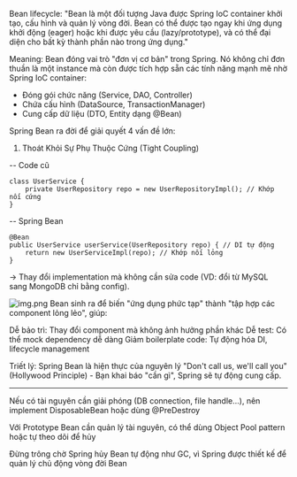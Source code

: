Bean lifecycle:
"Bean là một đối tượng Java được Spring IoC container khởi tạo, cấu hình và quản lý vòng đời.
Bean có thể được tạo ngay khi ứng dụng khởi động (eager) hoặc khi được yêu cầu (lazy/prototype), và có thể đại diện cho bất kỳ thành phần nào trong ứng dụng."

Meaning: Bean đóng vai trò "đơn vị cơ bản" trong Spring. Nó không chỉ đơn thuần là một instance mà còn được tích hợp sẵn các tính năng mạnh mẽ nhờ Spring IoC container:
- Đóng gói chức năng (Service, DAO, Controller)
- Chứa cấu hình (DataSource, TransactionManager)
- Cung cấp dữ liệu (DTO, Entity dạng @Bean)
  
Spring Bean ra đời để giải quyết 4 vấn đề lớn:

1. Thoát Khỏi Sự Phụ Thuộc Cứng (Tight Coupling)

-- Code cũ

    class UserService {
        private UserRepository repo = new UserRepositoryImpl(); // Khớp nối cứng
    }

-- Spring Bean 

    @Bean
    public UserService userService(UserRepository repo) { // DI tự động
        return new UserServiceImpl(repo); // Khớp nối lỏng
    }

→ Thay đổi implementation mà không cần sửa code (VD: đổi từ MySQL sang MongoDB chỉ bằng config).

![img.png](img.png)
Bean sinh ra để biến "ứng dụng phức tạp" thành "tập hợp các component lỏng lẻo", giúp:

Dễ bảo trì: Thay đổi component mà không ảnh hưởng phần khác
Dễ test: Có thể mock dependency dễ dàng
Giảm boilerplate code: Tự động hóa DI, lifecycle management

Triết lý: Spring Bean là hiện thực của nguyên lý "Don't call us, we'll call you" (Hollywood Principle) - Bạn khai báo "cần gì", Spring sẽ tự động cung cấp.


----------------------------


Nếu có tài nguyên cần giải phóng (DB connection, file handle...), nên implement DisposableBean hoặc dùng @PreDestroy

Với Prototype Bean cần quản lý tài nguyên, có thể dùng Object Pool pattern hoặc tự theo dõi để hủy

Đừng trông chờ Spring hủy Bean tự động như GC, vì Spring được thiết kế để quản lý chủ động vòng đời Bean

